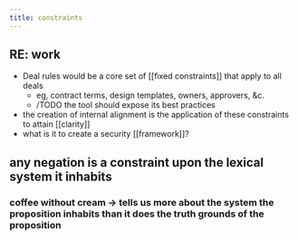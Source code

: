 ```yaml
---
title: constraints
---
```


## RE: work
- Deal rules would be a core set of [[fixed constraints]] that apply to all deals
  - eg, contract terms, design templates, owners, approvers, &c.
  - /TODO the tool should expose its best practices
- the creation of internal alignment is the application of these constraints to attain [[clarity]]
- what is it to create a security [[framework]]?
## any negation is a constraint upon the lexical system it inhabits
### coffee without cream -> tells us more about the system the proposition inhabits than it does the truth grounds of the proposition
